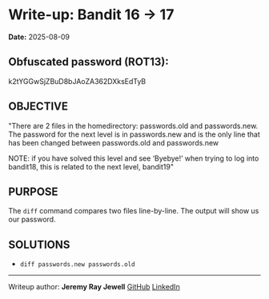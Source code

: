 # Write-up: Bandit 16 → 17  
**Date:** 2025-08-09  

## Obfuscated password (ROT13): 

k2tYGGwSjZBuD8bJAoZA362DXksEdTyB

## OBJECTIVE

"There are 2 files in the homedirectory: passwords.old and passwords.new. The password for the next level is in passwords.new and is the only line that has been changed between passwords.old and passwords.new

NOTE: if you have solved this level and see ‘Byebye!’ when trying to log into bandit18, this is related to the next level, bandit19"

## PURPOSE

The `diff` command compares two files line-by-line. The output will show us our password.


## SOLUTIONS

- `diff passwords.new passwords.old`

___

Writeup author: **Jeremy Ray Jewell**
[GitHub](https://github.com/jeremyrayjewell)
[LinkedIn](https://www.linkedin.com/in/jeremyrayjewell)
